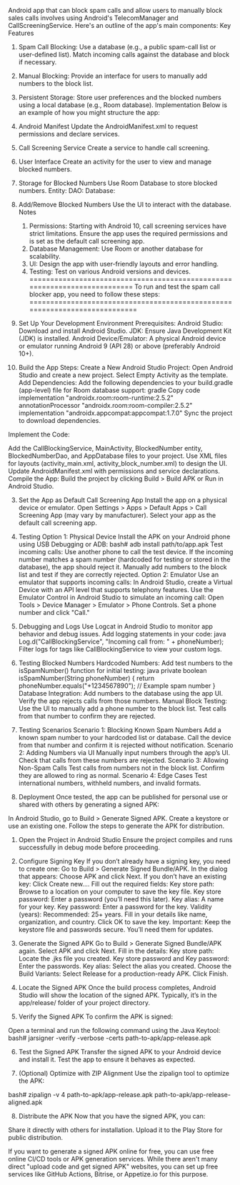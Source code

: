 Android app that can block spam calls and allow users to manually block sales calls involves using Android's TelecomManager and CallScreeningService. 
Here's an outline of the app's main components: 
Key Features
1. Spam Call Blocking:
        Use a database (e.g., a public spam-call list or user-defined list).
        Match incoming calls against the database and block if necessary.
2. Manual Blocking:
        Provide an interface for users to manually add numbers to the block list.
3. Persistent Storage:
        Store user preferences and the blocked numbers using a local database (e.g., Room database).
Implementation
Below is an example of how you might structure the app:

1. Android Manifest
    Update the AndroidManifest.xml to request permissions and declare services.
2. Call Screening Service
    Create a service to handle call screening.
3. User Interface
   Create an activity for the user to view and manage blocked numbers.
4. Storage for Blocked Numbers
  Use Room Database to store blocked numbers.
    Entity:
    DAO:
    Database:
5. Add/Remove Blocked Numbers
   Use the UI to interact with the database.
Notes
    1. Permissions: Starting with Android 10, call screening services have strict limitations. Ensure the app uses the required permissions and is set as the default call screening app.
    2. Database Management: Use Room or another database for scalability.
    3. UI: Design the app with user-friendly layouts and error handling.
    4. Testing: Test on various Android versions and devices.
==========================================================================
To run and test the spam call blocker app, you need to follow these steps:
===========================================================================
1. Set Up Your Development Environment
    Prerequisites:
    Android Studio: Download and install Android Studio.
    JDK: Ensure Java Development Kit (JDK) is installed.
    Android Device/Emulator: A physical Android device or emulator running Android 9 (API 28) or above (preferably Android 10+).

2. Build the App
    Steps:
    Create a New Android Studio Project:
        Open Android Studio and create a new project.
        Select Empty Activity as the template.
        Add Dependencies: Add the following dependencies to your build.gradle (app-level) file for Room database support:
        gradle
        Copy code
        implementation "androidx.room:room-runtime:2.5.2"
        annotationProcessor "androidx.room:room-compiler:2.5.2"
        implementation "androidx.appcompat:appcompat:1.7.0"
        Sync the project to download dependencies.

Implement the Code:

Add the CallBlockingService, MainActivity, BlockedNumber entity, BlockedNumberDao, and AppDatabase files to your project.
Use XML files for layouts (activity_main.xml, activity_block_number.xml) to design the UI.
Update AndroidManifest.xml with permissions and service declarations.
Compile the App: Build the project by clicking Build > Build APK or Run in Android Studio.

3. Set the App as Default Call Screening App
Install the app on a physical device or emulator.
Open Settings > Apps > Default Apps > Call Screening App (may vary by manufacturer).
Select your app as the default call screening app.

4. Testing
Option 1: Physical Device
    Install the APK on your Android phone using USB Debugging or ADB:
    bash# adb install path/to/app.apk
Test incoming calls:
    Use another phone to call the test device.
    If the incoming number matches a spam number (hardcoded for testing or stored in the database), the app should reject it.
    Manually add numbers to the block list and test if they are correctly rejected.
Option 2: Emulator
    Use an emulator that supports incoming calls:
    In Android Studio, create a Virtual Device with an API level that supports telephony features.
    Use the Emulator Control in Android Studio to simulate an incoming call:
    Open Tools > Device Manager > Emulator > Phone Controls.
    Set a phone number and click "Call."
5. Debugging and Logs
    Use Logcat in Android Studio to monitor app behavior and debug issues.
    Add logging statements in your code:
    java
    Log.d("CallBlockingService", "Incoming call from: " + phoneNumber);
    Filter logs for tags like CallBlockingService to view your custom logs.
6. Testing Blocked Numbers
   Hardcoded Numbers: Add test numbers to the isSpamNumber() function for initial testing:
          java
          private boolean isSpamNumber(String phoneNumber) {
              return phoneNumber.equals("+1234567890"); // Example spam number
          }
   Database Integration:
    Add numbers to the database using the app UI.
    Verify the app rejects calls from those numbers.
   Manual Block Testing:
    Use the UI to manually add a phone number to the block list.
    Test calls from that number to confirm they are rejected.
7. Testing Scenarios
    Scenario 1: Blocking Known Spam Numbers
    Add a known spam number to your hardcoded list or database.
    Call the device from that number and confirm it is rejected without notification.
    Scenario 2: Adding Numbers via UI
    Manually input numbers through the app’s UI.
    Check that calls from these numbers are rejected.
    Scenario 3: Allowing Non-Spam Calls
    Test calls from numbers not in the block list.
    Confirm they are allowed to ring as normal.
    Scenario 4: Edge Cases
    Test international numbers, withheld numbers, and invalid formats.
8. Deployment
    Once tested, the app can be published for personal use or shared with others by generating a signed APK:

In Android Studio, go to Build > Generate Signed APK.
Create a keystore or use an existing one.
Follow the steps to generate the APK for distribution.

1. Open the Project in Android Studio
Ensure the project compiles and runs successfully in debug mode before proceeding.
2. Configure Signing Key
    If you don’t already have a signing key, you need to create one:
    Go to Build > Generate Signed Bundle/APK.
    In the dialog that appears:
    Choose APK and click Next.
    If you don’t have an existing key:
    Click Create new....
    Fill out the required fields:
    Key store path: Browse to a location on your computer to save the key file.
    Key store password: Enter a password (you’ll need this later).
    Key alias: A name for your key.
    Key password: Enter a password for the key.
    Validity (years): Recommended: 25+ years.
    Fill in your details like name, organization, and country.
    Click OK to save the key.
    Important: Keep the keystore file and passwords secure. You’ll need them for updates.

3. Generate the Signed APK
      Go to Build > Generate Signed Bundle/APK again.
      Select APK and click Next.
      Fill in the details:
      Key store path: Locate the .jks file you created.
      Key store password and Key password: Enter the passwords.
      Key alias: Select the alias you created.
      Choose the Build Variants:
      Select Release for a production-ready APK.
      Click Finish.

4. Locate the Signed APK
      Once the build process completes, Android Studio will show the location of the signed APK.
      Typically, it’s in the app/release/ folder of your project directory.

5. Verify the Signed APK
      To confirm the APK is signed:

Open a terminal and run the following command using the Java Keytool:
bash# jarsigner -verify -verbose -certs path-to-apk/app-release.apk

6. Test the Signed APK
Transfer the signed APK to your Android device and install it.
Test the app to ensure it behaves as expected.

7. (Optional) Optimize with ZIP Alignment
Use the zipalign tool to optimize the APK:

bash# zipalign -v 4 path-to-apk/app-release.apk path-to-apk/app-release-aligned.apk

8. Distribute the APK
Now that you have the signed APK, you can:

Share it directly with others for installation.
Upload it to the Play Store for public distribution.

If you want to generate a signed APK online for free, you can use free online CI/CD tools or APK generation services. 
While there aren't many direct "upload code and get signed APK" websites, you can set up free services like GitHub Actions, Bitrise, or Appetize.io for this purpose. 






